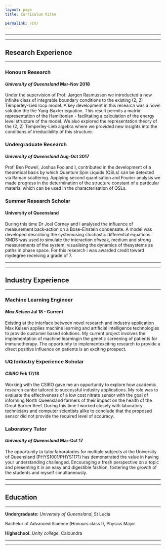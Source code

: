 ```yaml
---
layout: page
title: Curriculum Vitae

permalink: /CV/
---
```


---
---

## Research Experience 

---

### Honours Research
#### _University of Queensland_ Mar-Nov 2018

Under the supervision of Prof. Jørgen Rasmussen we introducted a new infinite class of integrable boundary conditions to the existing (2, 2) Temperley-Lieb loop model. A key development in this research was a novel solution the the Yang-Baxter equation.  This result permits a matrix representation of the Hamiltonian - facilitating a calculation of the energy level structure of the model. We also explored the representation theory of the (2, 2) Temperley-Lieb algebra where we provided new insights into the conditions of irreducibility of this structure.


### Undergraduate Research
#### _University of Queensland_ Aug-Oct 2017

Prof. Ben Powell, Joshua Foo and I, contributed in the development of a theoretical basis by which Quantum Spin Liquids (QSLs) can be detected via Raman scattering. Applying second quantisation and Fourier analysis we made progress in the determination of the structure constant of a particular material which can be used in the characterisation of QSLs.

### Summer Research Scholar
#### University of Queensland

During this time Dr Joel Corney and I analysed the influence of measurement back-action on a Bose-Einstein condensate. A model was developed describing the systemusing stochastic differential equations. XMDS was used to simulate the interaction ofweak, medium and strong measurements of the system, visualising the dynamics of thesystems as paths in phase space. For this research i was awarded credit toward mydegree receiving a grade of 7.

---
---

## Industry Experience 

---

### Machine Learning Engineer
#### _Max Kelsen_ Jul 18 - Current

Existing at the interface between novel research and industry application Max Kelsen applies machine learning and artificial intelligence technologies to provide customer based solutions. My current project involves the implementation of machine learningin the genetic screening of patients for immunotherapy. The opportunity to implementexciting research to provide a direct positive influence on patients is an exciting prospect.


### UQ Industry Experience Scholar
#### _CSIRO_ Feb 17/18

Working with the CSIRO gave me an opportunity to explore how academic research canbe tailored to successful industry applications. My role was to evaluate the effectiveness of a low cost nitrate sensor with the goal of informing North Queensland farmers of their impact on the health of the Great Barrier Reef. During this time I worked closely with laboratory technicians and computer scientists alike to conclude that the proposed sensor did not provide the required level of accuracy.


### Laboratory Tutor
#### _University of Queensland_ Mar-Oct 17

The opportunity to tutor laboratories for multiple subjects at the University of Queensland (PHYS1001/PHYS1171) has demonstrated the value in having your understanding challenged. Encouraging a fresh perspective on a topic and presenting it in an easy and digestible fashion, fostering the growth of the students and myself simultaneously.

---
---

## Education

---

**Undergraduate:** _University of Queensland_, St Lucia

Bachelor of Advanced Science (Honours class I), Physics Major


**Highschool:** _Unity college_, Caloundra

---
---

